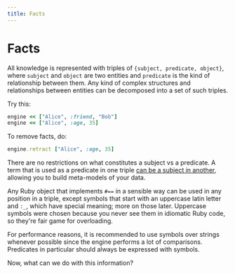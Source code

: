 ```yaml
---
title: Facts
---
```


# Facts

All knowledge is represented with triples of `{subject, predicate, object}`, where `subject` and `object` are two entities and `predicate` is the kind of relationship between them.
Any kind of complex structures and relationships between entities can be decomposed into a set of such triples.

Try this:

```ruby
engine << ["Alice", :friend, "Bob"]
engine << ["Alice", :age, 35]
```

To remove facts, do:

```ruby
engine.retract ["Alice", :age, 35]
```

There are no restrictions on what constitutes a subject vs a predicate. A term that is used as a predicate in one triple [can be a subject in another](07-more-facts.html), allowing you to build meta-models of your data.

Any Ruby object that implements `#==` in a sensible way can be used in any position in a triple, except symbols that start with an uppercase latin letter and `:_`, which have special meaning; more on those later. Uppercase symbols were chosen because you never see them in idiomatic Ruby code, so they're fair game for overloading.

For performance reasons, it is recommended to use symbols over strings whenever possible since the engine performs a lot of comparisons. Predicates in particular should always be expressed with symbols.

Now, what can we do with this information?
